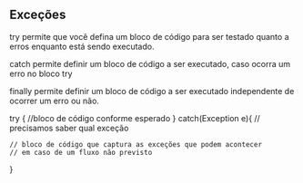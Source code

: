 ## Exceções
try permite que você defina um bloco de código para ser testado quanto a erros enquanto está sendo executado.

catch permite definir um bloco de código a ser executado, caso ocorra um erro no bloco try

finally permite definir um bloco de código a ser executado independente de ocorrer um erro ou não. 

try {
    //bloco de código conforme esperado
}
catch(Exception e){ // precisamos saber qual exceção

    // bloco de código que captura as exceções que podem acontecer
    // em caso de um fluxo não previsto

}